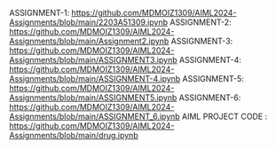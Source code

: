 ASSIGNMENT-1: https://github.com/MDMOIZ1309/AIML2024-Assignments/blob/main/2203A51309.ipynb ASSIGNMENT-2: https://github.com/MDMOIZ1309/AIML2024-Assignments/blob/main/Assignment2.ipynb ASSIGNMENT-3: https://github.com/MDMOIZ1309/AIML2024-Assignments/blob/main/ASSIGNMENT3.ipynb  ASSIGNMENT-4: https://github.com/MDMOIZ1309/AIML2024-Assignments/blob/main/ASSIGNMENT-4.ipynb  ASSIGNMENT-5: https://github.com/MDMOIZ1309/AIML2024-Assignments/blob/main/ASSIGNMENT5.ipynb ASSIGNMENT-6: https://github.com/MDMOIZ1309/AIML2024-Assignments/blob/main/ASSIGNMENT_6.ipynb AIML PROJECT CODE : https://github.com/MDMOIZ1309/AIML2024-Assignments/blob/main/drug.ipynb
